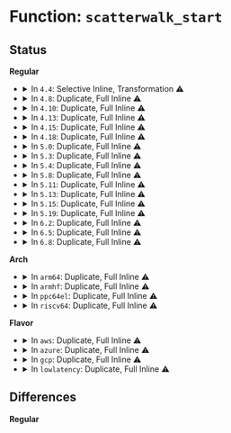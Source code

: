 # Function: <code>scatterwalk_start</code>

## Status
<b>Regular</b>
<ul>
<li>
<details>
<summary>In <code>4.4</code>: Selective Inline, Transformation ⚠️</summary>

```c
void scatterwalk_start(struct scatter_walk *walk, struct scatterlist *sg);
```

**Collision:** Unique Global

**Inline:** Selective

**Transformation:** True

**Instances:**

```
In crypto/scatterwalk.c (ffffffff8139e840)
Location: crypto/scatterwalk.c:33
Inline: True
Inline callers:
  - crypto/scatterwalk.c:scatterwalk_map_and_copy
Direct callers:
  - crypto/scatterwalk.c:scatterwalk_map_and_copy
  - crypto/ablkcipher.c:ablkcipher_walk_done
  - crypto/ablkcipher.c:ablkcipher_walk_phys
  - crypto/ablkcipher.c:ablkcipher_walk_phys
  - crypto/blkcipher.c:blkcipher_walk_first
  - crypto/blkcipher.c:blkcipher_walk_first
```
**Symbols:**

```
ffffffff8139e840-ffffffff8139e84b: scatterwalk_start.part.6 (STB_LOCAL)
ffffffff8139e850-ffffffff8139e86f: scatterwalk_start (STB_GLOBAL)
```
</details>
</li>
<li>
<details>
<summary>In <code>4.8</code>: Duplicate, Full Inline ⚠️</summary>

**Collision:** Static Duplication

**Inline:** Full

**Transformation:** False

**Instances:**

```
In crypto/scatterwalk.c (ffffffff813db9f8)
Location: include/crypto/scatterwalk.h:82
Inline: True
Inline callers:
  - crypto/scatterwalk.c:scatterwalk_map_and_copy
  - crypto/scatterwalk.c:scatterwalk_copychunks
```
```
In crypto/ablkcipher.c (ffffffff813dcfa5)
Location: include/crypto/scatterwalk.h:82
Inline: True
Inline callers:
  - crypto/ablkcipher.c:ablkcipher_walk_phys
  - crypto/ablkcipher.c:ablkcipher_walk_phys
  - crypto/ablkcipher.c:ablkcipher_walk_done
  - crypto/ablkcipher.c:ablkcipher_walk_done
  - crypto/ablkcipher.c:ablkcipher_walk_done
```
```
In crypto/blkcipher.c (ffffffff813ddc89)
Location: include/crypto/scatterwalk.h:82
Inline: True
Inline callers:
  - crypto/blkcipher.c:blkcipher_walk_first
  - crypto/blkcipher.c:blkcipher_walk_first
  - crypto/blkcipher.c:blkcipher_walk_done
  - crypto/blkcipher.c:blkcipher_walk_done
```
</details>
</li>
<li>
<details>
<summary>In <code>4.10</code>: Duplicate, Full Inline ⚠️</summary>

**Collision:** Static Duplication

**Inline:** Full

**Transformation:** False

**Instances:**

```
In crypto/scatterwalk.c (ffffffff813f310c)
Location: include/crypto/scatterwalk.h:82
Inline: True
Inline callers:
  - crypto/scatterwalk.c:scatterwalk_copychunks
```
```
In crypto/ablkcipher.c (ffffffff813f4875)
Location: include/crypto/scatterwalk.h:82
Inline: True
Inline callers:
  - crypto/ablkcipher.c:ablkcipher_walk_phys
  - crypto/ablkcipher.c:ablkcipher_walk_phys
  - crypto/ablkcipher.c:ablkcipher_walk_done
  - crypto/ablkcipher.c:ablkcipher_walk_done
  - crypto/ablkcipher.c:ablkcipher_walk_done
```
```
In crypto/blkcipher.c (ffffffff813f5539)
Location: include/crypto/scatterwalk.h:82
Inline: True
Inline callers:
  - crypto/blkcipher.c:blkcipher_walk_first
  - crypto/blkcipher.c:blkcipher_walk_first
  - crypto/blkcipher.c:blkcipher_walk_done
  - crypto/blkcipher.c:blkcipher_walk_done
```
```
In crypto/skcipher.c (ffffffff813f6b6d)
Location: include/crypto/scatterwalk.h:82
Inline: True
Inline callers:
  - crypto/skcipher.c:skcipher_walk_aead_common
  - crypto/skcipher.c:skcipher_walk_aead_common
  - crypto/skcipher.c:skcipher_walk_skcipher
  - crypto/skcipher.c:skcipher_walk_skcipher
  - crypto/skcipher.c:skcipher_walk_done
  - crypto/skcipher.c:skcipher_walk_done
```
```
In crypto/xts.c (ffffffff81401ac7)
Location: include/crypto/scatterwalk.h:82
Inline: True
Inline callers:
  - crypto/xts.c:pre_crypt
  - crypto/xts.c:post_crypt
```
</details>
</li>
<li>
<details>
<summary>In <code>4.13</code>: Duplicate, Full Inline ⚠️</summary>

**Collision:** Static Duplication

**Inline:** Full

**Transformation:** False

**Instances:**

```
In crypto/scatterwalk.c (ffffffff813ff464)
Location: include/crypto/scatterwalk.h:82
Inline: True
Inline callers:
  - crypto/scatterwalk.c:scatterwalk_copychunks
```
```
In crypto/ablkcipher.c (ffffffff81400bc5)
Location: include/crypto/scatterwalk.h:82
Inline: True
Inline callers:
  - crypto/ablkcipher.c:ablkcipher_walk_phys
  - crypto/ablkcipher.c:ablkcipher_walk_phys
  - crypto/ablkcipher.c:ablkcipher_walk_done
  - crypto/ablkcipher.c:ablkcipher_walk_done
  - crypto/ablkcipher.c:ablkcipher_walk_done
```
```
In crypto/blkcipher.c (ffffffff81401805)
Location: include/crypto/scatterwalk.h:82
Inline: True
Inline callers:
  - crypto/blkcipher.c:blkcipher_walk_first
  - crypto/blkcipher.c:blkcipher_walk_first
  - crypto/blkcipher.c:blkcipher_walk_done
  - crypto/blkcipher.c:blkcipher_walk_done
```
```
In crypto/skcipher.c (ffffffff81402f3d)
Location: include/crypto/scatterwalk.h:82
Inline: True
Inline callers:
  - crypto/skcipher.c:skcipher_walk_aead_common
  - crypto/skcipher.c:skcipher_walk_aead_common
  - crypto/skcipher.c:skcipher_walk_skcipher
  - crypto/skcipher.c:skcipher_walk_skcipher
  - crypto/skcipher.c:skcipher_walk_done
  - crypto/skcipher.c:skcipher_walk_done
```
```
In crypto/xts.c (ffffffff8140ee7a)
Location: include/crypto/scatterwalk.h:82
Inline: True
Inline callers:
  - crypto/xts.c:pre_crypt
  - crypto/xts.c:post_crypt
```
</details>
</li>
<li>
<details>
<summary>In <code>4.15</code>: Duplicate, Full Inline ⚠️</summary>

**Collision:** Static Duplication

**Inline:** Full

**Transformation:** False

**Instances:**

```
In crypto/scatterwalk.c (ffffffff81427a19)
Location: include/crypto/scatterwalk.h:82
Inline: True
Inline callers:
  - crypto/scatterwalk.c:scatterwalk_copychunks
```
```
In crypto/ablkcipher.c (ffffffff814291c5)
Location: include/crypto/scatterwalk.h:82
Inline: True
Inline callers:
  - crypto/ablkcipher.c:ablkcipher_walk_phys
  - crypto/ablkcipher.c:ablkcipher_walk_phys
  - crypto/ablkcipher.c:ablkcipher_walk_done
  - crypto/ablkcipher.c:ablkcipher_walk_done
  - crypto/ablkcipher.c:ablkcipher_walk_done
```
```
In crypto/blkcipher.c (ffffffff81429e15)
Location: include/crypto/scatterwalk.h:82
Inline: True
Inline callers:
  - crypto/blkcipher.c:blkcipher_walk_first
  - crypto/blkcipher.c:blkcipher_walk_first
  - crypto/blkcipher.c:blkcipher_walk_done
  - crypto/blkcipher.c:blkcipher_walk_done
```
```
In crypto/skcipher.c (ffffffff8142b5df)
Location: include/crypto/scatterwalk.h:82
Inline: True
Inline callers:
  - crypto/skcipher.c:skcipher_walk_aead_common
  - crypto/skcipher.c:skcipher_walk_aead_common
  - crypto/skcipher.c:skcipher_walk_aead_common
  - crypto/skcipher.c:skcipher_walk_aead_common
  - crypto/skcipher.c:skcipher_walk_skcipher
  - crypto/skcipher.c:skcipher_walk_skcipher
  - crypto/skcipher.c:skcipher_walk_done
  - crypto/skcipher.c:skcipher_walk_done
```
```
In crypto/xts.c (ffffffff8143794a)
Location: include/crypto/scatterwalk.h:82
Inline: True
Inline callers:
  - crypto/xts.c:pre_crypt
  - crypto/xts.c:post_crypt
```
</details>
</li>
<li>
<details>
<summary>In <code>4.18</code>: Duplicate, Full Inline ⚠️</summary>

**Collision:** Static Duplication

**Inline:** Full

**Transformation:** False

**Instances:**

```
In crypto/scatterwalk.c (ffffffff8145a879)
Location: include/crypto/scatterwalk.h:82
Inline: True
Inline callers:
  - crypto/scatterwalk.c:scatterwalk_copychunks
```
```
In crypto/ablkcipher.c (ffffffff8145bf85)
Location: include/crypto/scatterwalk.h:82
Inline: True
Inline callers:
  - crypto/ablkcipher.c:ablkcipher_walk_phys
  - crypto/ablkcipher.c:ablkcipher_walk_phys
  - crypto/ablkcipher.c:ablkcipher_walk_done
  - crypto/ablkcipher.c:ablkcipher_walk_done
  - crypto/ablkcipher.c:ablkcipher_walk_done
```
```
In crypto/blkcipher.c (ffffffff8145cb65)
Location: include/crypto/scatterwalk.h:82
Inline: True
Inline callers:
  - crypto/blkcipher.c:blkcipher_walk_first
  - crypto/blkcipher.c:blkcipher_walk_first
  - crypto/blkcipher.c:blkcipher_walk_done
  - crypto/blkcipher.c:blkcipher_walk_done
```
```
In crypto/skcipher.c (ffffffff8145e2e6)
Location: include/crypto/scatterwalk.h:82
Inline: True
Inline callers:
  - crypto/skcipher.c:skcipher_walk_aead_common
  - crypto/skcipher.c:skcipher_walk_aead_common
  - crypto/skcipher.c:skcipher_walk_aead_common
  - crypto/skcipher.c:skcipher_walk_aead_common
  - crypto/skcipher.c:skcipher_walk_skcipher
  - crypto/skcipher.c:skcipher_walk_skcipher
  - crypto/skcipher.c:skcipher_walk_done
  - crypto/skcipher.c:skcipher_walk_done
```
```
In crypto/xts.c (ffffffff8146a283)
Location: include/crypto/scatterwalk.h:82
Inline: True
Inline callers:
  - crypto/xts.c:pre_crypt
  - crypto/xts.c:post_crypt
```
</details>
</li>
<li>
<details>
<summary>In <code>5.0</code>: Duplicate, Full Inline ⚠️</summary>

**Collision:** Static Duplication

**Inline:** Full

**Transformation:** False

**Instances:**

```
In crypto/scatterwalk.c (ffffffff814783e9)
Location: include/crypto/scatterwalk.h:69
Inline: True
Inline callers:
  - crypto/scatterwalk.c:scatterwalk_copychunks
```
```
In crypto/ablkcipher.c (ffffffff81479885)
Location: include/crypto/scatterwalk.h:69
Inline: True
Inline callers:
  - crypto/ablkcipher.c:ablkcipher_walk_phys
  - crypto/ablkcipher.c:ablkcipher_walk_phys
  - crypto/ablkcipher.c:ablkcipher_walk_done
  - crypto/ablkcipher.c:ablkcipher_walk_done
  - crypto/ablkcipher.c:ablkcipher_walk_done
```
```
In crypto/blkcipher.c (ffffffff8147a3f5)
Location: include/crypto/scatterwalk.h:69
Inline: True
Inline callers:
  - crypto/blkcipher.c:blkcipher_walk_first
  - crypto/blkcipher.c:blkcipher_walk_first
  - crypto/blkcipher.c:blkcipher_walk_done
  - crypto/blkcipher.c:blkcipher_walk_done
```
```
In crypto/skcipher.c (ffffffff8147bba6)
Location: include/crypto/scatterwalk.h:69
Inline: True
Inline callers:
  - crypto/skcipher.c:skcipher_walk_aead_common
  - crypto/skcipher.c:skcipher_walk_aead_common
  - crypto/skcipher.c:skcipher_walk_aead_common
  - crypto/skcipher.c:skcipher_walk_aead_common
  - crypto/skcipher.c:skcipher_walk_skcipher
  - crypto/skcipher.c:skcipher_walk_skcipher
  - crypto/skcipher.c:skcipher_walk_done
  - crypto/skcipher.c:skcipher_walk_done
```
</details>
</li>
<li>
<details>
<summary>In <code>5.3</code>: Duplicate, Full Inline ⚠️</summary>

**Collision:** Static Duplication

**Inline:** Full

**Transformation:** False

**Instances:**

```
In crypto/scatterwalk.c (ffffffff814a622f)
Location: include/crypto/scatterwalk.h:64
Inline: True
Inline callers:
  - crypto/scatterwalk.c:scatterwalk_copychunks
```
```
In crypto/ablkcipher.c (ffffffff814a76d9)
Location: include/crypto/scatterwalk.h:64
Inline: True
Inline callers:
  - crypto/ablkcipher.c:ablkcipher_walk_phys
  - crypto/ablkcipher.c:ablkcipher_walk_phys
  - crypto/ablkcipher.c:ablkcipher_walk_done
  - crypto/ablkcipher.c:ablkcipher_walk_done
  - crypto/ablkcipher.c:ablkcipher_walk_done
```
```
In crypto/blkcipher.c (ffffffff814a8415)
Location: include/crypto/scatterwalk.h:64
Inline: True
Inline callers:
  - crypto/blkcipher.c:blkcipher_walk_first
  - crypto/blkcipher.c:blkcipher_walk_first
  - crypto/blkcipher.c:blkcipher_walk_done
  - crypto/blkcipher.c:blkcipher_walk_done
```
```
In crypto/skcipher.c (ffffffff814a9f46)
Location: include/crypto/scatterwalk.h:64
Inline: True
Inline callers:
  - crypto/skcipher.c:skcipher_walk_aead_common
  - crypto/skcipher.c:skcipher_walk_aead_common
  - crypto/skcipher.c:skcipher_walk_aead_common
  - crypto/skcipher.c:skcipher_walk_aead_common
  - crypto/skcipher.c:skcipher_walk_skcipher
  - crypto/skcipher.c:skcipher_walk_skcipher
  - crypto/skcipher.c:skcipher_walk_done
  - crypto/skcipher.c:skcipher_walk_done
```
</details>
</li>
<li>
<details>
<summary>In <code>5.4</code>: Duplicate, Full Inline ⚠️</summary>

**Collision:** Static Duplication

**Inline:** Full

**Transformation:** False

**Instances:**

```
In crypto/scatterwalk.c (ffffffff814c0ebf)
Location: include/crypto/scatterwalk.h:64
Inline: True
Inline callers:
  - crypto/scatterwalk.c:scatterwalk_copychunks
```
```
In crypto/ablkcipher.c (ffffffff814c2359)
Location: include/crypto/scatterwalk.h:64
Inline: True
Inline callers:
  - crypto/ablkcipher.c:ablkcipher_walk_phys
  - crypto/ablkcipher.c:ablkcipher_walk_phys
  - crypto/ablkcipher.c:ablkcipher_walk_done
  - crypto/ablkcipher.c:ablkcipher_walk_done
  - crypto/ablkcipher.c:ablkcipher_walk_done
```
```
In crypto/blkcipher.c (ffffffff814c3085)
Location: include/crypto/scatterwalk.h:64
Inline: True
Inline callers:
  - crypto/blkcipher.c:blkcipher_walk_first
  - crypto/blkcipher.c:blkcipher_walk_first
  - crypto/blkcipher.c:blkcipher_walk_done
  - crypto/blkcipher.c:blkcipher_walk_done
```
```
In crypto/skcipher.c (ffffffff814c4c36)
Location: include/crypto/scatterwalk.h:64
Inline: True
Inline callers:
  - crypto/skcipher.c:skcipher_walk_aead_common
  - crypto/skcipher.c:skcipher_walk_aead_common
  - crypto/skcipher.c:skcipher_walk_aead_common
  - crypto/skcipher.c:skcipher_walk_aead_common
  - crypto/skcipher.c:skcipher_walk_skcipher
  - crypto/skcipher.c:skcipher_walk_skcipher
  - crypto/skcipher.c:skcipher_walk_done
  - crypto/skcipher.c:skcipher_walk_done
```
</details>
</li>
<li>
<details>
<summary>In <code>5.8</code>: Duplicate, Full Inline ⚠️</summary>

**Collision:** Static Duplication

**Inline:** Full

**Transformation:** False

**Instances:**

```
In crypto/scatterwalk.c (ffffffff81521763)
Location: include/crypto/scatterwalk.h:64
Inline: True
Inline callers:
  - crypto/scatterwalk.c:scatterwalk_copychunks
```
```
In crypto/skcipher.c (ffffffff81523ac6)
Location: include/crypto/scatterwalk.h:64
Inline: True
Inline callers:
  - crypto/skcipher.c:skcipher_walk_aead_common
  - crypto/skcipher.c:skcipher_walk_aead_common
  - crypto/skcipher.c:skcipher_walk_aead_common
  - crypto/skcipher.c:skcipher_walk_aead_common
  - crypto/skcipher.c:skcipher_walk_async
  - crypto/skcipher.c:skcipher_walk_async
  - crypto/skcipher.c:skcipher_walk_virt
  - crypto/skcipher.c:skcipher_walk_virt
  - crypto/skcipher.c:skcipher_walk_done
  - crypto/skcipher.c:skcipher_walk_done
```
</details>
</li>
<li>
<details>
<summary>In <code>5.11</code>: Duplicate, Full Inline ⚠️</summary>

**Collision:** Static Duplication

**Inline:** Full

**Transformation:** False

**Instances:**

```
In crypto/scatterwalk.c (ffffffff8153e5d3)
Location: include/crypto/scatterwalk.h:64
Inline: True
Inline callers:
  - crypto/scatterwalk.c:scatterwalk_copychunks
```
```
In crypto/skcipher.c (ffffffff81540a16)
Location: include/crypto/scatterwalk.h:64
Inline: True
Inline callers:
  - crypto/skcipher.c:skcipher_walk_aead_common
  - crypto/skcipher.c:skcipher_walk_aead_common
  - crypto/skcipher.c:skcipher_walk_aead_common
  - crypto/skcipher.c:skcipher_walk_aead_common
  - crypto/skcipher.c:skcipher_walk_async
  - crypto/skcipher.c:skcipher_walk_async
  - crypto/skcipher.c:skcipher_walk_virt
  - crypto/skcipher.c:skcipher_walk_virt
  - crypto/skcipher.c:skcipher_walk_done
  - crypto/skcipher.c:skcipher_walk_done
```
</details>
</li>
<li>
<details>
<summary>In <code>5.13</code>: Duplicate, Full Inline ⚠️</summary>

**Collision:** Static Duplication

**Inline:** Full

**Transformation:** False

**Instances:**

```
In crypto/scatterwalk.c (ffffffff81546c98)
Location: include/crypto/scatterwalk.h:64
Inline: True
Inline callers:
  - crypto/scatterwalk.c:scatterwalk_copychunks
```
```
In crypto/skcipher.c (ffffffff81549076)
Location: include/crypto/scatterwalk.h:64
Inline: True
Inline callers:
  - crypto/skcipher.c:skcipher_walk_aead_common
  - crypto/skcipher.c:skcipher_walk_aead_common
  - crypto/skcipher.c:skcipher_walk_aead_common
  - crypto/skcipher.c:skcipher_walk_aead_common
  - crypto/skcipher.c:skcipher_walk_async
  - crypto/skcipher.c:skcipher_walk_async
  - crypto/skcipher.c:skcipher_walk_virt
  - crypto/skcipher.c:skcipher_walk_virt
  - crypto/skcipher.c:skcipher_walk_done
  - crypto/skcipher.c:skcipher_walk_done
```
</details>
</li>
<li>
<details>
<summary>In <code>5.15</code>: Duplicate, Full Inline ⚠️</summary>

**Collision:** Static Duplication

**Inline:** Full

**Transformation:** False

**Instances:**

```
In crypto/scatterwalk.c (ffffffff815a7478)
Location: include/crypto/scatterwalk.h:64
Inline: True
Inline callers:
  - crypto/scatterwalk.c:scatterwalk_copychunks
```
```
In crypto/skcipher.c (ffffffff815a9856)
Location: include/crypto/scatterwalk.h:64
Inline: True
Inline callers:
  - crypto/skcipher.c:skcipher_walk_aead_common
  - crypto/skcipher.c:skcipher_walk_aead_common
  - crypto/skcipher.c:skcipher_walk_aead_common
  - crypto/skcipher.c:skcipher_walk_aead_common
  - crypto/skcipher.c:skcipher_walk_async
  - crypto/skcipher.c:skcipher_walk_async
  - crypto/skcipher.c:skcipher_walk_virt
  - crypto/skcipher.c:skcipher_walk_virt
  - crypto/skcipher.c:skcipher_walk_done
  - crypto/skcipher.c:skcipher_walk_done
```
</details>
</li>
<li>
<details>
<summary>In <code>5.19</code>: Duplicate, Full Inline ⚠️</summary>

**Collision:** Static Duplication

**Inline:** Full

**Transformation:** False

**Instances:**

```
In crypto/scatterwalk.c (ffffffff8164e8c4)
Location: include/crypto/scatterwalk.h:65
Inline: True
Inline callers:
  - crypto/scatterwalk.c:scatterwalk_map_and_copy
  - crypto/scatterwalk.c:scatterwalk_copychunks
```
```
In crypto/skcipher.c (ffffffff81650cb6)
Location: include/crypto/scatterwalk.h:65
Inline: True
Inline callers:
  - crypto/skcipher.c:skcipher_walk_aead_common
  - crypto/skcipher.c:skcipher_walk_aead_common
  - crypto/skcipher.c:skcipher_walk_aead_common
  - crypto/skcipher.c:skcipher_walk_aead_common
  - crypto/skcipher.c:skcipher_walk_async
  - crypto/skcipher.c:skcipher_walk_async
  - crypto/skcipher.c:skcipher_walk_virt
  - crypto/skcipher.c:skcipher_walk_virt
  - crypto/skcipher.c:skcipher_walk_done
  - crypto/skcipher.c:skcipher_walk_done
```
</details>
</li>
<li>
<details>
<summary>In <code>6.2</code>: Duplicate, Full Inline ⚠️</summary>

**Collision:** Static Duplication

**Inline:** Full

**Transformation:** False

**Instances:**

```
In crypto/scatterwalk.c (ffffffff81707d34)
Location: include/crypto/scatterwalk.h:59
Inline: True
Inline callers:
  - crypto/scatterwalk.c:scatterwalk_map_and_copy
  - crypto/scatterwalk.c:scatterwalk_copychunks
```
```
In crypto/skcipher.c (ffffffff8170a4a6)
Location: include/crypto/scatterwalk.h:59
Inline: True
Inline callers:
  - crypto/skcipher.c:skcipher_walk_aead_common
  - crypto/skcipher.c:skcipher_walk_aead_common
  - crypto/skcipher.c:skcipher_walk_aead_common
  - crypto/skcipher.c:skcipher_walk_aead_common
  - crypto/skcipher.c:skcipher_walk_async
  - crypto/skcipher.c:skcipher_walk_async
  - crypto/skcipher.c:skcipher_walk_virt
  - crypto/skcipher.c:skcipher_walk_virt
  - crypto/skcipher.c:skcipher_walk_done
  - crypto/skcipher.c:skcipher_walk_done
```
</details>
</li>
<li>
<details>
<summary>In <code>6.5</code>: Duplicate, Full Inline ⚠️</summary>

**Collision:** Static Duplication

**Inline:** Full

**Transformation:** False

**Instances:**

```
In crypto/scatterwalk.c (ffffffff81741454)
Location: include/crypto/scatterwalk.h:59
Inline: True
Inline callers:
  - crypto/scatterwalk.c:scatterwalk_map_and_copy
  - crypto/scatterwalk.c:scatterwalk_copychunks
```
```
In crypto/skcipher.c (ffffffff81743cf6)
Location: include/crypto/scatterwalk.h:59
Inline: True
Inline callers:
  - crypto/skcipher.c:skcipher_walk_aead_common
  - crypto/skcipher.c:skcipher_walk_aead_common
  - crypto/skcipher.c:skcipher_walk_aead_common
  - crypto/skcipher.c:skcipher_walk_aead_common
  - crypto/skcipher.c:skcipher_walk_async
  - crypto/skcipher.c:skcipher_walk_async
  - crypto/skcipher.c:skcipher_walk_virt
  - crypto/skcipher.c:skcipher_walk_virt
  - crypto/skcipher.c:skcipher_walk_done
  - crypto/skcipher.c:skcipher_walk_done
```
</details>
</li>
<li>
<details>
<summary>In <code>6.8</code>: Duplicate, Full Inline ⚠️</summary>

**Collision:** Static Duplication

**Inline:** Full

**Transformation:** False

**Instances:**

```
In crypto/scatterwalk.c (ffffffff817822f4)
Location: include/crypto/scatterwalk.h:59
Inline: True
Inline callers:
  - crypto/scatterwalk.c:scatterwalk_map_and_copy
  - crypto/scatterwalk.c:scatterwalk_copychunks
```
```
In crypto/skcipher.c (ffffffff817860d6)
Location: include/crypto/scatterwalk.h:59
Inline: True
Inline callers:
  - crypto/skcipher.c:skcipher_walk_aead_common
  - crypto/skcipher.c:skcipher_walk_aead_common
  - crypto/skcipher.c:skcipher_walk_aead_common
  - crypto/skcipher.c:skcipher_walk_aead_common
  - crypto/skcipher.c:skcipher_walk_skcipher
  - crypto/skcipher.c:skcipher_walk_skcipher
  - crypto/skcipher.c:skcipher_walk_done
  - crypto/skcipher.c:skcipher_walk_done
```
</details>
</li>
</ul>
<b>Arch</b>
<ul>
<li>
<details>
<summary>In <code>arm64</code>: Duplicate, Full Inline ⚠️</summary>

**Collision:** Static Duplication

**Inline:** Full

**Transformation:** False

**Instances:**

```
In crypto/scatterwalk.c (ffff8000105bb148)
Location: include/crypto/scatterwalk.h:64
Inline: True
Inline callers:
  - crypto/scatterwalk.c:scatterwalk_copychunks
```
```
In crypto/ablkcipher.c (ffff8000105bca6c)
Location: include/crypto/scatterwalk.h:64
Inline: True
Inline callers:
  - crypto/ablkcipher.c:ablkcipher_walk_phys
  - crypto/ablkcipher.c:ablkcipher_walk_phys
  - crypto/ablkcipher.c:ablkcipher_walk_done
  - crypto/ablkcipher.c:ablkcipher_walk_done
  - crypto/ablkcipher.c:ablkcipher_walk_done
```
```
In crypto/blkcipher.c (ffff8000105bd790)
Location: include/crypto/scatterwalk.h:64
Inline: True
Inline callers:
  - crypto/blkcipher.c:blkcipher_walk_first
  - crypto/blkcipher.c:blkcipher_walk_first
  - crypto/blkcipher.c:blkcipher_walk_done
  - crypto/blkcipher.c:blkcipher_walk_done
```
```
In crypto/skcipher.c (ffff8000105bf6f0)
Location: include/crypto/scatterwalk.h:64
Inline: True
Inline callers:
  - crypto/skcipher.c:skcipher_walk_aead_common
  - crypto/skcipher.c:skcipher_walk_aead_common
  - crypto/skcipher.c:skcipher_walk_aead_common
  - crypto/skcipher.c:skcipher_walk_aead_common
  - crypto/skcipher.c:skcipher_walk_skcipher
  - crypto/skcipher.c:skcipher_walk_skcipher
  - crypto/skcipher.c:skcipher_walk_done
  - crypto/skcipher.c:skcipher_walk_done
```
</details>
</li>
<li>
<details>
<summary>In <code>armhf</code>: Duplicate, Full Inline ⚠️</summary>

**Collision:** Static Duplication

**Inline:** Full

**Transformation:** False

**Instances:**

```
In crypto/scatterwalk.c (c076943c)
Location: include/crypto/scatterwalk.h:64
Inline: True
Inline callers:
  - crypto/scatterwalk.c:scatterwalk_copychunks
```
```
In crypto/ablkcipher.c (c076a934)
Location: include/crypto/scatterwalk.h:64
Inline: True
Inline callers:
  - crypto/ablkcipher.c:ablkcipher_walk_phys
  - crypto/ablkcipher.c:ablkcipher_walk_phys
  - crypto/ablkcipher.c:ablkcipher_walk_done
  - crypto/ablkcipher.c:ablkcipher_walk_done
  - crypto/ablkcipher.c:ablkcipher_walk_done
```
```
In crypto/blkcipher.c (c076b628)
Location: include/crypto/scatterwalk.h:64
Inline: True
Inline callers:
  - crypto/blkcipher.c:blkcipher_walk_first
  - crypto/blkcipher.c:blkcipher_walk_first
  - crypto/blkcipher.c:blkcipher_walk_done
  - crypto/blkcipher.c:blkcipher_walk_done
```
```
In crypto/skcipher.c (c076d40c)
Location: include/crypto/scatterwalk.h:64
Inline: True
Inline callers:
  - crypto/skcipher.c:skcipher_walk_aead_common
  - crypto/skcipher.c:skcipher_walk_aead_common
  - crypto/skcipher.c:skcipher_walk_aead_common
  - crypto/skcipher.c:skcipher_walk_aead_common
  - crypto/skcipher.c:skcipher_walk_skcipher
  - crypto/skcipher.c:skcipher_walk_skcipher
  - crypto/skcipher.c:skcipher_walk_done
  - crypto/skcipher.c:skcipher_walk_done
```
</details>
</li>
<li>
<details>
<summary>In <code>ppc64el</code>: Duplicate, Full Inline ⚠️</summary>

**Collision:** Static Duplication

**Inline:** Full

**Transformation:** False

**Instances:**

```
In crypto/scatterwalk.c (c000000000741858)
Location: include/crypto/scatterwalk.h:64
Inline: True
Inline callers:
  - crypto/scatterwalk.c:scatterwalk_copychunks
```
```
In crypto/ablkcipher.c (c0000000007438b0)
Location: include/crypto/scatterwalk.h:64
Inline: True
Inline callers:
  - crypto/ablkcipher.c:ablkcipher_walk_phys
  - crypto/ablkcipher.c:ablkcipher_walk_phys
  - crypto/ablkcipher.c:ablkcipher_walk_done
  - crypto/ablkcipher.c:ablkcipher_walk_done
  - crypto/ablkcipher.c:ablkcipher_walk_done
```
```
In crypto/blkcipher.c (c000000000744b70)
Location: include/crypto/scatterwalk.h:64
Inline: True
Inline callers:
  - crypto/blkcipher.c:blkcipher_walk_first
  - crypto/blkcipher.c:blkcipher_walk_first
  - crypto/blkcipher.c:blkcipher_walk_done
  - crypto/blkcipher.c:blkcipher_walk_done
```
```
In crypto/skcipher.c (c000000000747478)
Location: include/crypto/scatterwalk.h:64
Inline: True
Inline callers:
  - crypto/skcipher.c:skcipher_walk_aead_common
  - crypto/skcipher.c:skcipher_walk_aead_common
  - crypto/skcipher.c:skcipher_walk_aead_common
  - crypto/skcipher.c:skcipher_walk_aead_common
  - crypto/skcipher.c:skcipher_walk_skcipher
  - crypto/skcipher.c:skcipher_walk_skcipher
  - crypto/skcipher.c:skcipher_walk_done
  - crypto/skcipher.c:skcipher_walk_done
```
</details>
</li>
<li>
<details>
<summary>In <code>riscv64</code>: Duplicate, Full Inline ⚠️</summary>

**Collision:** Static Duplication

**Inline:** Full

**Transformation:** False

**Instances:**

```
In crypto/scatterwalk.c (ffffffe000400c3e)
Location: include/crypto/scatterwalk.h:64
Inline: True
Inline callers:
  - crypto/scatterwalk.c:scatterwalk_copychunks
```
```
In crypto/ablkcipher.c (ffffffe000402270)
Location: include/crypto/scatterwalk.h:64
Inline: True
Inline callers:
  - crypto/ablkcipher.c:ablkcipher_walk_phys
  - crypto/ablkcipher.c:ablkcipher_walk_phys
  - crypto/ablkcipher.c:ablkcipher_walk_done
  - crypto/ablkcipher.c:ablkcipher_walk_done
  - crypto/ablkcipher.c:ablkcipher_walk_done
```
```
In crypto/blkcipher.c (ffffffe000402db8)
Location: include/crypto/scatterwalk.h:64
Inline: True
Inline callers:
  - crypto/blkcipher.c:blkcipher_walk_first
  - crypto/blkcipher.c:blkcipher_walk_first
  - crypto/blkcipher.c:blkcipher_walk_done
  - crypto/blkcipher.c:blkcipher_walk_done
```
```
In crypto/skcipher.c (ffffffe000404868)
Location: include/crypto/scatterwalk.h:64
Inline: True
Inline callers:
  - crypto/skcipher.c:skcipher_walk_aead_common
  - crypto/skcipher.c:skcipher_walk_aead_common
  - crypto/skcipher.c:skcipher_walk_aead_common
  - crypto/skcipher.c:skcipher_walk_aead_common
  - crypto/skcipher.c:skcipher_walk_skcipher
  - crypto/skcipher.c:skcipher_walk_skcipher
  - crypto/skcipher.c:skcipher_walk_done
  - crypto/skcipher.c:skcipher_walk_done
```
</details>
</li>
</ul>
<b>Flavor</b>
<ul>
<li>
<details>
<summary>In <code>aws</code>: Duplicate, Full Inline ⚠️</summary>

**Collision:** Static Duplication

**Inline:** Full

**Transformation:** False

**Instances:**

```
In crypto/scatterwalk.c (ffffffff814b949f)
Location: include/crypto/scatterwalk.h:64
Inline: True
Inline callers:
  - crypto/scatterwalk.c:scatterwalk_copychunks
```
```
In crypto/ablkcipher.c (ffffffff814ba939)
Location: include/crypto/scatterwalk.h:64
Inline: True
Inline callers:
  - crypto/ablkcipher.c:ablkcipher_walk_phys
  - crypto/ablkcipher.c:ablkcipher_walk_phys
  - crypto/ablkcipher.c:ablkcipher_walk_done
  - crypto/ablkcipher.c:ablkcipher_walk_done
  - crypto/ablkcipher.c:ablkcipher_walk_done
```
```
In crypto/blkcipher.c (ffffffff814bb665)
Location: include/crypto/scatterwalk.h:64
Inline: True
Inline callers:
  - crypto/blkcipher.c:blkcipher_walk_first
  - crypto/blkcipher.c:blkcipher_walk_first
  - crypto/blkcipher.c:blkcipher_walk_done
  - crypto/blkcipher.c:blkcipher_walk_done
```
```
In crypto/skcipher.c (ffffffff814bd216)
Location: include/crypto/scatterwalk.h:64
Inline: True
Inline callers:
  - crypto/skcipher.c:skcipher_walk_aead_common
  - crypto/skcipher.c:skcipher_walk_aead_common
  - crypto/skcipher.c:skcipher_walk_aead_common
  - crypto/skcipher.c:skcipher_walk_aead_common
  - crypto/skcipher.c:skcipher_walk_skcipher
  - crypto/skcipher.c:skcipher_walk_skcipher
  - crypto/skcipher.c:skcipher_walk_done
  - crypto/skcipher.c:skcipher_walk_done
```
</details>
</li>
<li>
<details>
<summary>In <code>azure</code>: Duplicate, Full Inline ⚠️</summary>

**Collision:** Static Duplication

**Inline:** Full

**Transformation:** False

**Instances:**

```
In crypto/scatterwalk.c (ffffffff814a9ebf)
Location: include/crypto/scatterwalk.h:64
Inline: True
Inline callers:
  - crypto/scatterwalk.c:scatterwalk_copychunks
```
```
In crypto/ablkcipher.c (ffffffff814ab359)
Location: include/crypto/scatterwalk.h:64
Inline: True
Inline callers:
  - crypto/ablkcipher.c:ablkcipher_walk_phys
  - crypto/ablkcipher.c:ablkcipher_walk_phys
  - crypto/ablkcipher.c:ablkcipher_walk_done
  - crypto/ablkcipher.c:ablkcipher_walk_done
  - crypto/ablkcipher.c:ablkcipher_walk_done
```
```
In crypto/blkcipher.c (ffffffff814ac085)
Location: include/crypto/scatterwalk.h:64
Inline: True
Inline callers:
  - crypto/blkcipher.c:blkcipher_walk_first
  - crypto/blkcipher.c:blkcipher_walk_first
  - crypto/blkcipher.c:blkcipher_walk_done
  - crypto/blkcipher.c:blkcipher_walk_done
```
```
In crypto/skcipher.c (ffffffff814adc36)
Location: include/crypto/scatterwalk.h:64
Inline: True
Inline callers:
  - crypto/skcipher.c:skcipher_walk_aead_common
  - crypto/skcipher.c:skcipher_walk_aead_common
  - crypto/skcipher.c:skcipher_walk_aead_common
  - crypto/skcipher.c:skcipher_walk_aead_common
  - crypto/skcipher.c:skcipher_walk_skcipher
  - crypto/skcipher.c:skcipher_walk_skcipher
  - crypto/skcipher.c:skcipher_walk_done
  - crypto/skcipher.c:skcipher_walk_done
```
</details>
</li>
<li>
<details>
<summary>In <code>gcp</code>: Duplicate, Full Inline ⚠️</summary>

**Collision:** Static Duplication

**Inline:** Full

**Transformation:** False

**Instances:**

```
In crypto/scatterwalk.c (ffffffff814b552f)
Location: include/crypto/scatterwalk.h:64
Inline: True
Inline callers:
  - crypto/scatterwalk.c:scatterwalk_copychunks
```
```
In crypto/ablkcipher.c (ffffffff814b69c9)
Location: include/crypto/scatterwalk.h:64
Inline: True
Inline callers:
  - crypto/ablkcipher.c:ablkcipher_walk_phys
  - crypto/ablkcipher.c:ablkcipher_walk_phys
  - crypto/ablkcipher.c:ablkcipher_walk_done
  - crypto/ablkcipher.c:ablkcipher_walk_done
  - crypto/ablkcipher.c:ablkcipher_walk_done
```
```
In crypto/blkcipher.c (ffffffff814b76f5)
Location: include/crypto/scatterwalk.h:64
Inline: True
Inline callers:
  - crypto/blkcipher.c:blkcipher_walk_first
  - crypto/blkcipher.c:blkcipher_walk_first
  - crypto/blkcipher.c:blkcipher_walk_done
  - crypto/blkcipher.c:blkcipher_walk_done
```
```
In crypto/skcipher.c (ffffffff814b92a6)
Location: include/crypto/scatterwalk.h:64
Inline: True
Inline callers:
  - crypto/skcipher.c:skcipher_walk_aead_common
  - crypto/skcipher.c:skcipher_walk_aead_common
  - crypto/skcipher.c:skcipher_walk_aead_common
  - crypto/skcipher.c:skcipher_walk_aead_common
  - crypto/skcipher.c:skcipher_walk_skcipher
  - crypto/skcipher.c:skcipher_walk_skcipher
  - crypto/skcipher.c:skcipher_walk_done
  - crypto/skcipher.c:skcipher_walk_done
```
</details>
</li>
<li>
<details>
<summary>In <code>lowlatency</code>: Duplicate, Full Inline ⚠️</summary>

**Collision:** Static Duplication

**Inline:** Full

**Transformation:** False

**Instances:**

```
In crypto/scatterwalk.c (ffffffff814cdfc7)
Location: include/crypto/scatterwalk.h:64
Inline: True
Inline callers:
  - crypto/scatterwalk.c:scatterwalk_copychunks
```
```
In crypto/ablkcipher.c (ffffffff814cf459)
Location: include/crypto/scatterwalk.h:64
Inline: True
Inline callers:
  - crypto/ablkcipher.c:ablkcipher_walk_phys
  - crypto/ablkcipher.c:ablkcipher_walk_phys
  - crypto/ablkcipher.c:ablkcipher_walk_done
  - crypto/ablkcipher.c:ablkcipher_walk_done
  - crypto/ablkcipher.c:ablkcipher_walk_done
```
```
In crypto/blkcipher.c (ffffffff814d01d5)
Location: include/crypto/scatterwalk.h:64
Inline: True
Inline callers:
  - crypto/blkcipher.c:blkcipher_walk_first
  - crypto/blkcipher.c:blkcipher_walk_first
  - crypto/blkcipher.c:blkcipher_walk_done
  - crypto/blkcipher.c:blkcipher_walk_done
```
```
In crypto/skcipher.c (ffffffff814d1d46)
Location: include/crypto/scatterwalk.h:64
Inline: True
Inline callers:
  - crypto/skcipher.c:skcipher_walk_aead_common
  - crypto/skcipher.c:skcipher_walk_aead_common
  - crypto/skcipher.c:skcipher_walk_aead_common
  - crypto/skcipher.c:skcipher_walk_aead_common
  - crypto/skcipher.c:skcipher_walk_skcipher
  - crypto/skcipher.c:skcipher_walk_skcipher
  - crypto/skcipher.c:skcipher_walk_done
  - crypto/skcipher.c:skcipher_walk_done
```
</details>
</li>
</ul>

## Differences
<b>Regular</b>
<ul>
</ul>
